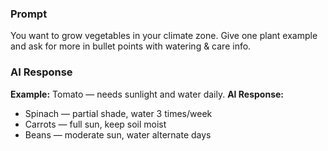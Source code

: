 ### Prompt
You want to grow vegetables in your climate zone. Give one plant example and ask for more in bullet points with watering & care info.

### AI Response
**Example:** Tomato — needs sunlight and water daily.
**AI Response:**
- Spinach — partial shade, water 3 times/week
- Carrots — full sun, keep soil moist
- Beans — moderate sun, water alternate days

